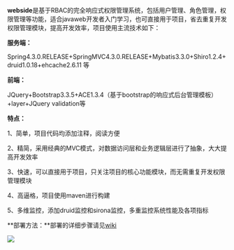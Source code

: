 **webside**是基于RBAC的完全响应式权限管理系统，包括用户管理、角色管理，权限管理等功能，适合javaweb开发者入门学习，也可直接用于项目，省去重复开发权限管理模块，提高开发效率，项目使用主流技术如下：

**服务端：**

Spring4.3.0.RELEASE+SpringMVC4.3.0.RELEASE+Mybatis3.3.0+Shiro1.2.4+druid1.0.18+ehcache2.6.11 等

**前端：**

JQuery+Bootstrap3.3.5+ACE1.3.4（基于bootstrap的响应式后台管理模板）+layer+JQuery validation等

**特点：**

1、简单，项目代码均添加注释，阅读方便

2、精简，采用经典的MVC模式，对数据访问层和业务逻辑层进行了抽象，大大提高开发效率

3、快速，可以直接用于项目，只关注项目的核心功能模块，而无需重复开发权限管理模块

4、高逼格，项目使用maven进行构建

5、多维监控，添加druid监控和sirona监控，多重监控系统性能及各项指标

**部署方法：**部署的详细步骤请见[wiki](https://git.oschina.net/wjggwm/webside/wikis/%E9%83%A8%E7%BD%B2%E5%B8%AE%E5%8A%A9)


![](http://git.oschina.net/uploads/images/2016/1013/144758_81218cf8_413659.png "")